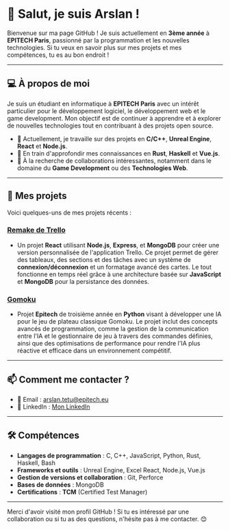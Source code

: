 # 👋 Salut, je suis Arslan !

Bienvenue sur ma page GitHub ! Je suis actuellement en **3ème année** à **EPITECH Paris**, passionné par la programmation et les nouvelles technologies. Si tu veux en savoir plus sur mes projets et mes compétences, tu es au bon endroit !

---

## 💻 À propos de moi

Je suis un étudiant en informatique à **EPITECH Paris** avec un intérêt particulier pour le développement logiciel, le développement web et le game development. Mon objectif est de continuer à apprendre et à explorer de nouvelles technologies tout en contribuant à des projets open source.

- 🔭 Actuellement, je travaille sur des projets en **C/C++**, **Unreal Engine**, **React** et **Node.js**.
- 🌱 En train d'approfondir mes connaissances en **Rust**, **Haskell** et **Vue.js**.
- 👯 À la recherche de collaborations intéressantes, notamment dans le domaine du **Game Development** ou des **Technologies Web**.

---

## 🚀 Mes projets

Voici quelques-uns de mes projets récents :

### [Remake de Trello](https://github.com/Wavitoo/Trello-Remake)
- Un projet **React** utilisant **Node.js**, **Express**, et **MongoDB** pour créer une version personnalisée de l'application Trello. Ce projet permet de gérer des tableaux, des sections et des tâches avec un système de **connexion/déconnexion** et un formatage avancé des cartes. Le tout fonctionne en temps réel grâce à une architecture basée sur **JavaScript** et **MongoDB** pour la persistance des données.

### [Gomoku](https://github.com/Wavitoo/Gomoku)
- Projet **Epitech** de troisième année en **Python** visant à développer une IA pour le jeu de plateau classique Gomoku. Le projet inclut des concepts avancés de programmation, comme la gestion de la communication entre l'IA et le gestionnaire de jeu à travers des commandes définies, ainsi que des optimisations de performance pour rendre l'IA plus réactive et efficace dans un environnement compétitif.

---

## 📫 Comment me contacter ?

- 📧 Email : arslan.tetu@epitech.eu
- 💼 LinkedIn : [Mon LinkedIn](https://www.linkedin.com/in/arslan-tetu/)

---

## 🛠️ Compétences

- **Langages de programmation** : C, C++, JavaScript, Python, Rust, Haskell, Bash
- **Frameworks et outils** : Unreal Engine, Excel React, Node.js, Vue.js
- **Gestion de versions et collaboration** : Git, Perforce
- **Bases de données** : MongoDB
- **Certifications** : **TCM** (Certified Test Manager)

---

Merci d'avoir visité mon profil GitHub ! Si tu es intéressé par une collaboration ou si tu as des questions, n'hésite pas à me contacter. 😊
